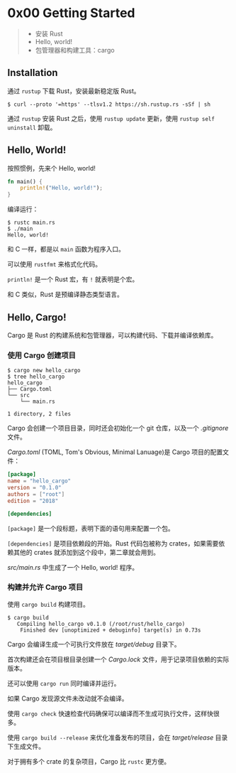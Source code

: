 # 0x00 Getting Started

> - 安装 Rust
> - Hello, world!
> - 包管理器和构建工具：cargo

## Installation

通过 `rustup` 下载 Rust，安装最新稳定版 Rust。

```shell
$ curl --proto '=https' --tlsv1.2 https://sh.rustup.rs -sSf | sh
```

通过 `rustup` 安装 Rust 之后，使用 `rustup update` 更新，使用 `rustup self uninstall` 卸载。

## Hello, World!

按照惯例，先来个 Hello, world!

```rust
fn main() {
    println!("Hello, world!");
}
```

编译运行：

```shell
$ rustc main.rs
$ ./main
Hello, world!
```

和 C 一样，都是以 `main` 函数为程序入口。

可以使用 `rustfmt` 来格式化代码。

`println!` 是一个 Rust 宏，有 `!` 就表明是个宏。

和 C 类似，Rust 是预编译静态类型语言。

## Hello, Cargo!

Cargo 是 Rust 的构建系统和包管理器，可以构建代码、下载并编译依赖库。

### 使用 Cargo 创建项目

```shell
$ cargo new hello_cargo
$ tree hello_cargo 
hello_cargo
├── Cargo.toml
└── src
    └── main.rs

1 directory, 2 files
```

Cargo 会创建一个项目目录，同时还会初始化一个 git 仓库，以及一个 *.gitignore* 文件。

*Cargo.toml* (TOML, Tom's Obvious, Minimal Lanuage)是 Cargo 项目的配置文件：

```toml
[package]
name = "hello_cargo"
version = "0.1.0"
authors = ["root"]
edition = "2018"

[dependencies]
```

`[package]` 是一个段标题，表明下面的语句用来配置一个包。

`[dependencies]` 是项目依赖段的开始。Rust 代码包被称为 crates，如果需要依赖其他的 crates 就添加到这个段中，第二章就会用到。

*src/main.rs* 中生成了一个 Hello, world! 程序。

### 构建并允许 Cargo 项目

使用 `cargo build` 构建项目。

```shell
$ cargo build
   Compiling hello_cargo v0.1.0 (/root/rust/hello_cargo)
    Finished dev [unoptimized + debuginfo] target(s) in 0.73s
```

Cargo 会编译生成一个可执行文件放在 *target/debug* 目录下。

首次构建还会在项目根目录创建一个 *Cargo.lock* 文件，用于记录项目依赖的实际版本。

还可以使用 `cargo run` 同时编译并运行。

如果 Cargo 发现源文件未改动就不会编译。

使用 `cargo check` 快速检查代码确保可以编译而不生成可执行文件，这样快很多。

使用 `cargo build --release` 来优化准备发布的项目，会在 *target/release* 目录下生成文件。

对于拥有多个 crate 的复杂项目，Cargo 比 `rustc` 更方便。